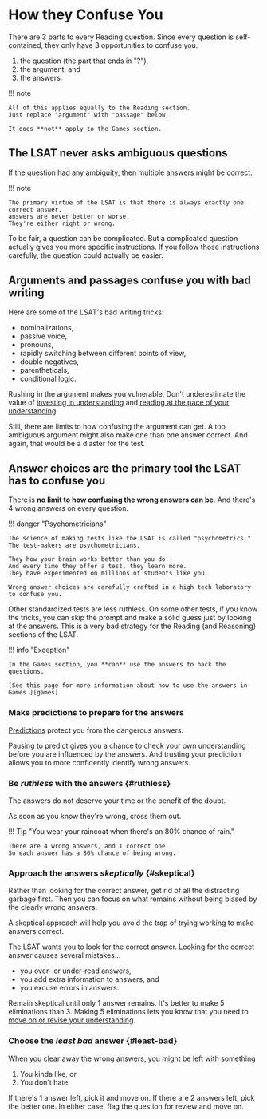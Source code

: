 # How they Confuse You

There are 3 parts to every Reading question.
Since every question is self-contained, they only have 3 opportunities to confuse you.

1. the question (the part that ends in "?"),
2. the argument, and
3. the answers.

!!! note

    All of this applies equally to the Reading section.
    Just replace "argument" with "passage" below.

    It does **not** apply to the Games section.

## The LSAT never asks ambiguous questions

If the question had any ambiguity, then multiple answers might be correct.

!!! note

    The primary virtue of the LSAT is that there is always exactly one correct answer.
    answers are never better or worse.
    They're either right or wrong.

To be fair, a question can be complicated.
But a complicated question actually gives you more specific instructions.
If you follow those instructions carefully, the question could actually be easier.

## Arguments and passages confuse you with bad writing

Here are some of the LSAT's bad writing tricks:

- nominalizations,
- passive voice,
- pronouns,
- rapidly switching between different points of view,
- double negatives,
- parentheticals,
- conditional logic.

Rushing in the argument makes you vulnerable.
Don't underestimate the value of [investing in understanding][understand] and [reading at the pace of your understanding][pace].

Still, there are limits to how confusing the argument can get.
A too ambiguous argument might also make one than one answer correct.
And again, that would be a diaster for the test.

## Answer choices are the primary tool the LSAT has to confuse you

There is **no limit to how confusing the wrong answers can be**.
And there's 4 wrong answers on every question.

!!! danger "Psychometricians"

    The science of making tests like the LSAT is called "psychometrics." 
    The test-makers are psychometricians.

    They how your brain works better than you do.
    And every time they offer a test, they learn more.
    They have experimented on millions of students like you.

    Wrong answer choices are carefully crafted in a high tech laboratory to confuse you.

Other standardized tests are less ruthless.
On some other tests, if you know the tricks, you can skip the prompt and make a solid guess just by looking at the answers.
This is a very bad strategy for the Reading (and Reasoning) sections of the LSAT.

!!! info "Exception"

    In the Games section, you **can** use the answers to hack the questions.

    [See this page for more information about how to use the answers in Games.][games]

### Make predictions to prepare for the answers

[Predictions][predict] protect you from the dangerous answers.

Pausing to predict gives you a chance to check your own understanding before you are influenced by the answers.
And trusting your prediction allows you to more confidently identify wrong answers.

### Be *ruthless* with the answers {#ruthless}

The answers do not deserve your time or the benefit of the doubt.

As soon as you know they're wrong, cross them out.

!!! Tip "You wear your raincoat when there's an 80% chance of rain."

    There are 4 wrong answers, and 1 correct one.
    So each answer has a 80% chance of being wrong.

### Approach the answers *skeptically* {#skeptical}

Rather than looking for the correct answer, get rid of all the distracting garbage first.
Then you can focus on what remains without being biased by the clearly wrong answers.

A skeptical approach will help you avoid the trap of trying working to make answers correct.

The LSAT wants you to look for the correct answer.
Looking for the correct answer causes several mistakes...

- you over- or under-read answers,
- you add extra information to answers, and
- you excuse errors in answers.

Remain skeptical until only 1 answer remains.
It's better to make 5 eliminations than 3.
Making 5 eliminations lets you know that you need to [move on or revise your understanding][flag].

### Choose the *least bad* answer {#least-bad}

When you clear away the wrong answers, you might be left with something

1. You kinda like, or
1. You don't hate.

If there's 1 answer left, pick it and move on. If there are 2 answers left, pick the better one. In either case, flag the question for review and move on.

[understand]: /reason/understand/
[pace]: /read/pace/
[predict]: /reason/predict/
[flag]: /reason/flag/
[games]: /game/prove-it/
